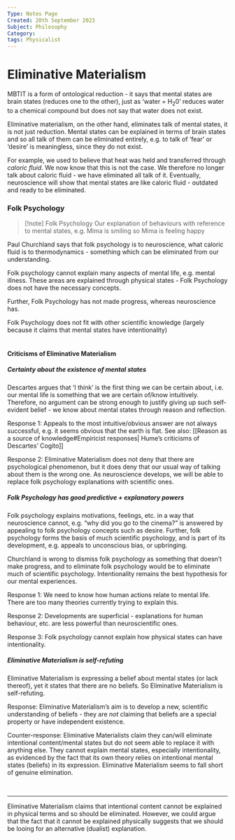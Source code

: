 ```yaml
---
Type: Notes Page
Created: 20th September 2023
Subject: Philosophy
Category:
tags: Physicalist
---
```

# Eliminative Materialism

MBTIT is a form of ontological reduction - it says that mental states are brain states (reduces one to the other), just as ‘water = H<sub>2</sub>0’ reduces water to a chemical compound but does not say that water does not exist. 

Eliminative materialism, on the other hand, eliminates talk of mental states, it is not just reduction. Mental states can be explained in terms of brain states and so all talk of them can be eliminated entirely, e.g. to talk of ‘fear’ or ‘desire’ is meaningless, since they do not exist.

For example, we used to believe that heat was held and transferred through *caloric fluid*. We now know that this is not the case. We therefore no longer talk about caloric fluid - we have eliminated all talk of it. Eventually, neuroscience will show that mental states are like caloric fluid - outdated and ready to be eliminated. 

### Folk Psychology

> [!note] Folk Psychology
> Our explanation of behaviours with reference to mental states, e.g. Mima is smiling so Mima is feeling happy

Paul Churchland says that folk psychology is to neuroscience, what caloric fluid is to thermodynamics - something which can be eliminated from our understanding.

Folk psychology cannot explain many aspects of mental life, e.g. mental illness. These areas are explained through physical states - Folk Psychology does not have the necessary concepts.

Further, Folk Psychology has not made progress, whereas neuroscience has.

Folk Psychology does not fit with other scientific knowledge (largely because it claims that mental states have intentionality)  
</br>
#### Criticisms of Eliminative Materialism

##### Certainty about the existence of mental states

Descartes argues that ‘I think’ is the first thing we can be certain about, i.e. our mental life is something that we are certain of/know intuitively. Therefore, no argument can be strong enough to justify giving up such self-evident belief - we know about mental states through reason and reflection. 

Response 1: Appeals to the most intuitive/obvious answer are not always successful, e.g. it seems obvious that the earth is flat. See also: [[Reason as a source of knowledge#Empiricist responses| Hume’s criticisms of Descartes’ Cogito]]

Response 2: Eliminative Materialism does not deny that there are psychological phenomenon, but it does deny that our usual way of talking about them is the wrong one. As neuroscience develops, we will be able to replace folk psychology explanations with scientific ones. 

##### Folk Psychology has good predictive + explanatory powers

Folk psychology explains motivations, feelings, etc. in a way that neuroscience cannot, e.g. “why did you go to the cinema?” is answered by appealing to folk psychology concepts such as desire. Further, folk psychology forms the basis of much scientific psychology, and is part of its development, e.g. appeals to unconscious bias, or upbringing. 

Churchland is wrong to dismiss folk psychology as something that doesn’t make progress, and to eliminate folk psychology would be to eliminate much of scientific psychology. Intentionality remains the best hypothesis for our mental experiences.

Response 1: We need to know how human actions relate to mental life. There are too many theories currently trying to explain this.

Response 2: Developments are superficial - explanations for human behaviour, etc. are less powerful than neuroscientific ones.

Response 3: Folk psychology cannot explain how physical states can have intentionality.

##### Eliminative Materialism is self-refuting

Eliminative Materialism is expressing a belief about mental states (or lack thereof), yet it states that there are no beliefs. So Eliminative Materialism is self-refuting.

Response: Eliminative Materialism’s aim is to develop a new, scientific understanding of beliefs - they are *not* claiming that beliefs are a special property or have independent existence.

Counter-response: Eliminative Materialists claim they can/will eliminate intentional content/mental states but do not seem able to replace it with anything else. They cannot explain mental states, especially intentionality, as evidenced by the fact that its own theory relies on intentional mental states (beliefs) in its expression. Eliminative Materialism seems to fall short of genuine elimination.

</br>

---

Eliminative Materialism claims that intentional content cannot be explained in physical terms and so should be eliminated. However, we could argue that the fact that it cannot be explained physically suggests that we should be looing for an alternative (dualist) explanation.
